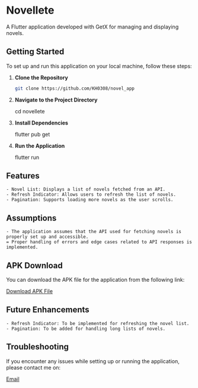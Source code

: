 # Novellete

A Flutter application developed with GetX for managing and displaying novels.

## Getting Started

To set up and run this application on your local machine, follow these steps:

1. **Clone the Repository**

   ```bash
   git clone https://github.com/KH0308/novel_app

   ```

2. **Navigate to the Project Directory**

   cd novellete

3. **Install Dependencies**

   flutter pub get

4. **Run the Application**

   flutter run

## Features

    - Novel List: Displays a list of novels fetched from an API.
    - Refresh Indicator: Allows users to refresh the list of novels.
    - Pagination: Supports loading more novels as the user scrolls.

## Assumptions

    - The application assumes that the API used for fetching novels is properly set up and accessible.
    = Proper handling of errors and edge cases related to API responses is implemented.

## APK Download

You can download the APK file for the application from the following link:

[Download APK File](https://drive.google.com/drive/folders/1tu3N6JnLYaRhNlkq3UrDcrrbTJr-TWgl?usp=sharing)

## Future Enhancements

    - Refresh Indicator: To be implemented for refreshing the novel list.
    - Pagination: To be added for handling long lists of novels.

## Troubleshooting

If you encounter any issues while setting up or running the application, please contact me on:

[Email](khairulikwan262@gmail.com)
